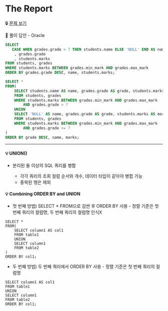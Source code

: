 # The Report

🔒 [문제 보기](https://www.hackerrank.com/challenges/the-report/problem)

🔑 풀이 답안 - Oracle

```SQL
SELECT
   CASE WHEN grades.grade > 7 THEN students.name ELSE 'NULL' END AS name
    , grades.grade
    , students.marks
FROM students, grades
WHERE students.marks BETWEEN grades.min_mark AND grades.max_mark
ORDER BY grades.grade DESC, name, students.marks;
```

```SQL
SELECT *
FROM(
    SELECT students.name AS name, grades.grade AS grade, students.marks AS marks
    FROM students, grades
    WHERE students.marks BETWEEN grades.min_mark AND grades.max_mark
        AND grades.grade > 7
    UNION
    SELECT 'NULL' AS name, grades.grade AS grade, students.marks AS marks
    FROM students, grades
    WHERE students.marks BETWEEN grades.min_mark AND grades.max_mark
        AND grades.grade <= 7
)
ORDER BY grade DESC, name, marks;
```

------

#### 💡  UNION()
- 분리된 둘 이상의 SQL 쿼리를 병합

  - 각각 쿼리의 조회 컬럼 순서와 개수, 데이터 타입이 같아야 병합 가능
  - 중복된 행은 제외

#### 💡  Combining ORDER BY and UNION
- 첫 번째 방법) SELECT * FROM으로 감싼 후 ORDER BY 사용 - 정렬 기준은 첫 번째 쿼리의 컬럼명, 두 번째 쿼리의 컬럼명 인식X

```
SELECT *
FROM(
    SELECT column1 AS col1
    FROM table1
    UNION 
    SELECT column1
    FROM table2
)
ORDER BY col1;
```

- 두 번째 방법) 두 번째 쿼리에서 ORDER BY 사용 - 정렬 기준은 첫 번째 쿼리의 컬럼명

```
SELECT column1 AS col1
FROM table1
UNION 
SELECT column1
FROM table2
ORDER BY col1;
```

